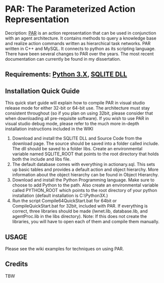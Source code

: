 # PAR: The Parameterized Action Representation
Decription: [PAR](http://dl.acm.org/citation.cfm?id=371552.371567) is an action representation that can be used in conjunction with an agent architecture. It contains methods to query a knowledge base and realize action commands written as hierarchical task networks. PAR written in C++ and MySQL. It connects to python as its scripting language. There have been several changes to PAR over the years. The most recent documentation can currently be found in my dissertation.
## Requirements: [Python 3.X](https://www.python.org/), [SQLITE DLL](https://www.sqlite.org/download.html)
## Installation Quick Guide
This quick start guide will explain how to compile PAR in visual studio release mode for either 32-bit or
64-bit use. The architecture must stay consistent throughout (so if you plan on using 32bit, please consider
that when downloading all pre-requisite software). If you wish to use PAR in visual studio debug mode,
please refer to the much more in-depth installation instructions included in the WIKI
1. Download and install the SQLITE DLL and Source Code from the download page. The source should be saved into a folder called include. The dll should be saved to a folder libs.
Create an environmental variable named SQLITE_ROOT that points to the root directory that holds both the include and libs file.
1. The default database comes with everything in actionary.sql. This sets up basic tables and provides a default action
and object hierarchy. More information about the object hierarchy can be found in Object Hierarchy.
1. Download and install the Python Programming language. Make sure to choose to add Python to
the path. Also create an environmental variable called PYTHON_ROOT which points to the root
directory of your python installation (default installation is C:\Python3X.)
1. Run the script Compile64QuickStart.bat for 64bit or CompileQuickStart.bat for 32bit, included with
PAR. If everything is correct, three libraries should be made (lwnet.lib, database.lib, and agentProc.lib
in the libs directory). Note: If this does not create the libraries, you will have to open each of them and compile them manually.
## USAGE
Please see the wiki examples for techniques on using PAR.
## Credits
TBW

